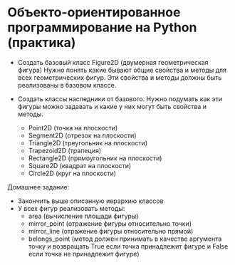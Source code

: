 # Объекто-ориентированное программирование на Python (практика)

- Создать базовый класс Figure2D (двумерная геометрическая фигура)
Нужно понять какие бывают общие свойства и методы для всех геометрических фигур. Эти свойства и методы должны быть реализованы в базовом классе.

- Создать классы наследники от базового. Нужно подумать как эти фигуры можно задавать и какие у них могут быть свойства и методы.
    - Point2D (точка на плоскости)
    - Segment2D (отрезок на плоскости)
    - Triangle2D (треугольник на плоскости)
    - Trapezoid2D (трапеция)
    - Rectangle2D (прямоугольник на плоскости)
    - Square2D (квадрат на плоскости)
    - Circle2D (круг на плоскости)

Домашнее задание:
- Закончить выше описанную иерархию классов
- У всех фигур реализовать методы:
    - area (вычисление площади фигуры)
    - mirror_point (отражение фигуры относительно точки)
    - mirror_line (отражение фигуры относительно прямой)
    - belongs_point (метод должен принимать в качестве аргумента точку и возвращать True если точка принадлежит фигуре и False если точка не принадлежит фигуре)

